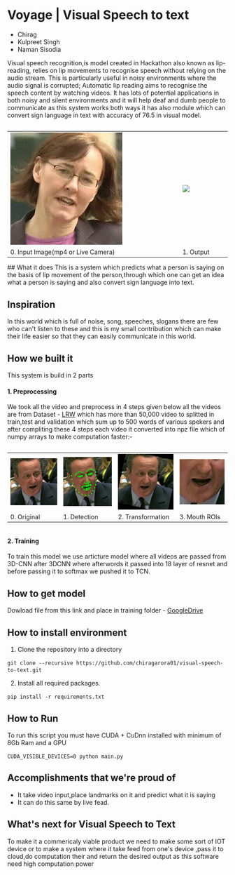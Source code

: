 # Voyage | Visual Speech to text



- Chirag
- Kulpreet Singh
- Naman Sisodia


Visual speech recognition,is model created in  Hackathon also known as lip-reading, relies on lip movements to recognise speech without relying on the audio stream. This is particularly useful in noisy environments where the audio signal is corrupted; Automatic lip reading aims to recognise the speech content by watching videos. It has lots of potential applications in both noisy and silent environments and it will help deaf and dumb people to communicate as this system works both ways it has also module which can convert sign language in text with accuracy of 76.5 in visual model.

<table style="display: inline-table;">  
<tr>
<td><img src="https://github.com/chiragarora01/Visual-Speech-To-Text-Team_Voyage/blob/master/screenshot/media1.gif"></td>
<td><img src="https://github.com/chiragarora01/Visual-Speech-To-Text-Team_Voyage/blob/master/screenshot/media3.gif" width="432"></td>
<tr>
<td>0. Input Image(mp4 or Live Camera)</td> 
<td>1. Output</td>
</table>
## What it does
This is a system which predicts what a person is saying on the basis of lip movement of the person,through which one can get an idea what a person is saying and also convert sign language into text.


## Inspiration
In this world which is full of noise, song, speeches, slogans there are few who can't listen to these and this is my small contribution which can make their life easier so that they can easily communicate in this world.

## How we built it
This system is build in 2 parts 
#### 1. Preprocessing 
    
We took all the video and preprocess in 4 steps given below all the videos are from Dataset - [LRW](https://www.robots.ox.ac.uk/~vgg/data/lip_reading/lrw1.html) which has more than 50,000 video to splitted in train,test and validation which sum up to 500 words of various spekers and after compliting these 4 steps each video it converted into npz file which of numpy arrays to make computation faster:-
<table style="display: inline-table;">  
<tr><td><img src="https://github.com/chiragarora01/Visual-Speech-To-Text-Team_Voyage/blob/master/screenshot/original.gif", width="144"></td><td><img src="https://github.com/chiragarora01/Visual-Speech-To-Text-Team_Voyage/blob/master/screenshot/detected.gif" width="144"></td><td><img src="https://github.com/chiragarora01/Visual-Speech-To-Text-Team_Voyage/blob/master/screenshot/transformed.gif" width="144"></td><td><img src="https://github.com/chiragarora01/Visual-Speech-To-Text-Team_Voyage/blob/master/screenshot/cropped.gif" width="144"></td></tr>
<tr><td>0. Original</td> <td>1. Detection</td> <td>2. Transformation</td> <td>3. Mouth ROIs</td> </tr>
</table>

#### 2. Training  
To train this model we use  articture model where all videos are passed from 3D-CNN after 3DCNN where afterwords it passed into 18 layer of resnet and before passing it to softmax we pushed it to TCN.




## How to get model

Dowload file from this link and place in training folder - [GoogleDrive](https://github.com/chiragarora01/Visual-Speech-To-Text-Team_Voyage.git)


## How to install environment

1. Clone the repository into a directory

```Shell
git clone --recursive https://github.com/chiragarora01/visual-speech-to-text.git
```

2. Install all required packages.

```Shell
pip install -r requirements.txt
```

## How to Run

To run this script you must have CUDA + CuDnn installed with minimum of 8Gb Ram and a GPU 
```Shell
CUDA_VISIBLE_DEVICES=0 python main.py
```

## Accomplishments that we're proud of
- It take video input,place landmarks on it and predict what it is saying
- It can do this same by live fead.

## What's next for Visual Speech to Text 

To make it a commericaly viable product we need to make some sort of IOT device or to make a system where it take feed from one's device ,pass it to cloud,do computation their and return the desired output as this software need high computation power 
